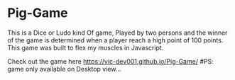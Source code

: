 # Pig-Game
This is  a Dice or Ludo kind Of game, Played by two persons and the winner of the game is determined when a player reach a high point of 100 points. 
This game was built to flex my muscles in Javascript. 

Check out  the game here https://vic-dev001.github.io/Pig-Game/ #PS: game only available on Desktop view...

